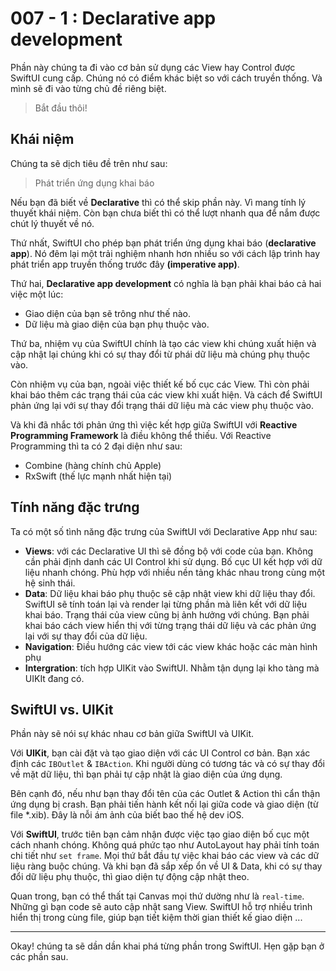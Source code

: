 # 007 - 1 : Declarative app development

Phần này chúng ta đi vào cơ bản sử dụng các View hay Control được SwiftUI cung cấp. Chúng nó có điểm khác biệt so với cách truyền thống. Và mình sẽ đi vào từng chủ đề riêng biệt.

> Bắt đầu thôi!

## Khái niệm

Chúng ta sẽ dịch tiêu đề trên như sau: 

> Phát triển ứng dụng khai báo

Nếu bạn đã biết về **Declarative** thì có thể skip phần này. Vì mang tính lý thuyết khái niệm. Còn bạn chưa biết thì có thể lượt nhanh qua để nắm được chút lý thuyết về nó.

Thứ nhất, SwiftUI cho phép bạn phát triển ứng dụng khai báo (**declarative app**). Nó đêm lại một trải nghiệm nhanh hơn nhiều so với cách lập trình hay phát triển app truyền thống trước đây **(imperative app)**.

Thứ hai, **Declarative app development** có nghĩa là bạn phải khai báo cả hai việc một lúc:

* Giao diện của bạn sẽ trông như thế nào.
* Dữ liệu mà giao diện của bạn phụ thuộc vào.

Thứ ba, nhiệm vụ của SwiftUI chính là tạo các view khi chúng xuất hiện và cập nhật lại chúng khi có sự thay đổi từ phái dữ liệu mà chúng phụ thuộc vào.

Còn nhiệm vụ của bạn, ngoài việc thiết kế bố cục các View. Thì còn phải khai báo thêm các trạng thái của các view khi xuất hiện. Và cách để SwiftUI phản ứng lại với sự thay đổi trạng thái dữ liệu mà các view phụ thuộc vào.

Và khi đã nhắc tới phản ứng thì việc kết hợp giữa SwiftUI với **Reactive Programming Framework** là điều không thể thiếu. Với Reactive Programming thì ta có 2 đại diện như sau:

* Combine (hàng chính chủ Apple)
* RxSwift (thế lực mạnh nhất hiện tại)

## Tính năng đặc trưng

Ta có một số tình năng đặc trưng của SwiftUI với Declarative App như sau:

* **Views**: với các Declarative UI thì sẽ đồng bộ với code của bạn. Không cần phải định danh các UI Control khi sử dụng. Bố cục UI kết hợp với dữ liệu nhanh chóng. Phù hợp với nhiều nền tảng khác nhau trong cùng một hệ sinh thái.
* **Data**: Dữ liệu khai báo phụ thuộc sẽ cập nhật view khi dữ liệu thay đổi. SwiftUI sẽ tính toán lại và render lại từng phần mà liên kết với dữ liệu khai báo. Trạng thái của view cũng bị ảnh hưởng với chúng. Bạn phải khai báo cách view hiển thị với từng trạng thái dữ liệu và các phản ứng lại với sự thay đổi của dữ liệu.
* **Navigation**: Điều hướng các view tới các view khác hoặc các màn hình phụ
* **Intergration**: tích hợp UIKit vào SwiftUI. Nhằm tận dụng lại kho tàng mà UIKIt đang có.

## SwiftUI vs. UIKit

Phần này sẽ nói sự khác nhau cơ bản giữa SwiftUI và UIKit. 

Với **UIKit**, bạn cài đặt và tạo giao diện với các UI Control cơ bản. Bạn xác định các `IBOutlet` & `IBAction`. Khi người dùng có tương tác và có sự thay đổi về mặt dữ liệu, thì bạn phải tự cập nhật là giao diện của ứng dụng. 

Bên cạnh đó, nếu như bạn thay đổi tên của các Outlet & Action thì cẩn thận ứng dụng bị crash. Bạn phải tiến hành kết nối lại giữa code và giao diện (từ file *.xib). Đây là nỗi ám ảnh của biết bao thế hệ dev iOS.

Với **SwiftUI**, trước tiên bạn cảm nhận được việc tạo giao diện bố cục một cách nhanh chóng. Không quá phức tạo như AutoLayout hay phải tính toán chi tiết như `set frame`. Mọi thứ bắt đầu tự việc khai báo các view và các dữ liệu ràng buộc chúng. Và khi bạn đã sắp xếp ổn về UI & Data, khi có sự thay đổi dữ liệu phụ thuộc, thì giao diện tự động cập nhật theo.

Quan trong, bạn có thể thất tại Canvas mọi thứ dường như là `real-time`. Những gì bạn code sẽ auto cập nhật sang View. SwiftUI hỗ trợ nhiều trình hiển thị trong cùng file, giúp bạn tiết kiệm thời gian thiết kế giao diện ...

---

Okay! chúng ta sẽ dần dần khai phá từng phần trong SwiftUI. Hẹn gặp bạn ở các phần sau.

